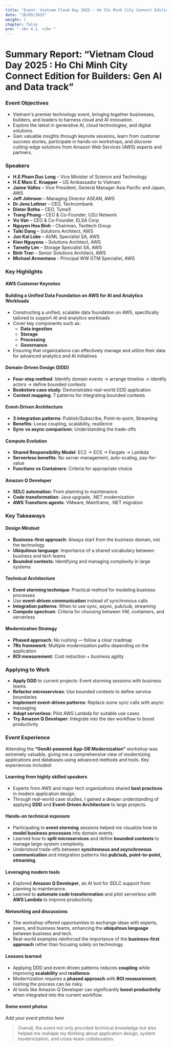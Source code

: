 ```yaml
---
title: "Event: Vietnam Cloud Day 2025 : Ho Chi Minh City Connect Edition for Builders"
date: "18/09/2025"
weight: 1
chapter: false
pre: " <b> 4.1. </b> "
---
```


# Summary Report: “Vietnam Cloud Day 2025 : Ho Chi Minh City Connect Edition for Builders: Gen AI and Data track”

### Event Objectives

- Vietnam's premier technology event, bringing together businesses, builders, and leaders to harness cloud and AI innovation.
- Explore the latest in generative AI, cloud technologies, and digital solutions.
- Gain valuable insights through keynote sessions, learn from customer success stories, participate in hands-on workshops, and discover cutting-edge solutions from Amazon Web Services (AWS) experts and partners.

### Speakers

- **H.E Pham Duc Long** – Vice Minister of Science and Technology
- **H.E Marc E. Knapper** – US Ambassador to Vietnam
- **Jaime Valles** – Vice President, General Manager Asia Pacific and Japan, AWS
- **Jeff Johnson** – Managing Director ASEAN, AWS
- **Dr Jens Lottner** – CEO, Techcombank
- **Dieter Botha** – CEO, TymeX
- **Trang Phung** – CEO & Co-Founder, U2U Network
- **Vu Van** – CEO & Co-Founder, ELSA Corp
- **Nguyen Hoa Binh** – Chairman, Texttech Group
- **Taiki Dang** – Solutions Architect, AWS 
- **Jun Kai Loke** – AI/ML Specialist SA, AWS
- **Kien Nguyens** – Solutions Architect, AWS
- **Tamelly Lim** – Storage Specialist SA, AWS 
- **Binh Tran** – Senior Solutions Architect, AWS 
- **Michael Armentano** - Principal WW GTM Specialist, AWS

### Key Highlights

#### AWS Customer Keynotes

#### Building a Unified Data Foundation on AWS for AI and Analytics Workloads

- Constructing a unified, scalable data foundation on AWS, specifically tailored to support AI and analytics workloads
- Cover key components such as: 
    + **Data ingestion**
    + **Storage**
    + **Processing**
    + **Governance**
- Ensuring that organizations can effectively manage and utilize their data for advanced analytics and AI initiatives

#### Domain-Driven Design (DDD)

- **Four-step method**: Identify domain events → arrange timeline → identify actors → define bounded contexts  
- **Bookstore case study**: Demonstrates real-world DDD application  
- **Context mapping**: 7 patterns for integrating bounded contexts  

#### Event-Driven Architecture

- **3 integration patterns**: Publish/Subscribe, Point-to-point, Streaming  
- **Benefits**: Loose coupling, scalability, resilience  
- **Sync vs async comparison**: Understanding the trade-offs  

#### Compute Evolution

- **Shared Responsibility Model**: EC2 → ECS → Fargate → Lambda  
- **Serverless benefits**: No server management, auto-scaling, pay-for-value  
- **Functions vs Containers**: Criteria for appropriate choice  

#### Amazon Q Developer

- **SDLC automation**: From planning to maintenance  
- **Code transformation**: Java upgrade, .NET modernization  
- **AWS Transform agents**: VMware, Mainframe, .NET migration  

### Key Takeaways

#### Design Mindset

- **Business-first approach**: Always start from the business domain, not the technology  
- **Ubiquitous language**: Importance of a shared vocabulary between business and tech teams  
- **Bounded contexts**: Identifying and managing complexity in large systems  

#### Technical Architecture

- **Event storming technique**: Practical method for modeling business processes  
- Use **event-driven communication** instead of synchronous calls  
- **Integration patterns**: When to use sync, async, pub/sub, streaming  
- **Compute spectrum**: Criteria for choosing between VM, containers, and serverless  

#### Modernization Strategy

- **Phased approach**: No rushing — follow a clear roadmap  
- **7Rs framework**: Multiple modernization paths depending on the application  
- **ROI measurement**: Cost reduction + business agility  

### Applying to Work

- **Apply DDD** to current projects: Event storming sessions with business teams  
- **Refactor microservices**: Use bounded contexts to define service boundaries  
- **Implement event-driven patterns**: Replace some sync calls with async messaging  
- **Adopt serverless**: Pilot AWS Lambda for suitable use cases  
- **Try Amazon Q Developer**: Integrate into the dev workflow to boost productivity  

### Event Experience

Attending the **“GenAI-powered App-DB Modernization”** workshop was extremely valuable, giving me a comprehensive view of modernizing applications and databases using advanced methods and tools. Key experiences included:

#### Learning from highly skilled speakers
- Experts from AWS and major tech organizations shared **best practices** in modern application design.  
- Through real-world case studies, I gained a deeper understanding of applying **DDD** and **Event-Driven Architecture** to large projects.  

#### Hands-on technical exposure
- Participating in **event storming** sessions helped me visualize how to **model business processes** into domain events.  
- Learned how to **split microservices** and define **bounded contexts** to manage large-system complexity.  
- Understood trade-offs between **synchronous and asynchronous communication** and integration patterns like **pub/sub, point-to-point, streaming**.  

#### Leveraging modern tools
- Explored **Amazon Q Developer**, an AI tool for SDLC support from planning to maintenance.  
- Learned to **automate code transformation** and pilot serverless with **AWS Lambda** to improve productivity.  

#### Networking and discussions
- The workshop offered opportunities to exchange ideas with experts, peers, and business teams, enhancing the **ubiquitous language** between business and tech.  
- Real-world examples reinforced the importance of the **business-first approach** rather than focusing solely on technology.  

#### Lessons learned
- Applying DDD and event-driven patterns reduces **coupling** while improving **scalability** and **resilience**.  
- Modernization requires a **phased approach** with **ROI measurement**; rushing the process can be risky.  
- AI tools like Amazon Q Developer can significantly **boost productivity** when integrated into the current workflow.  

#### Some event photos
*Add your event photos here*  

> Overall, the event not only provided technical knowledge but also helped me reshape my thinking about application design, system modernization, and cross-team collaboration.
